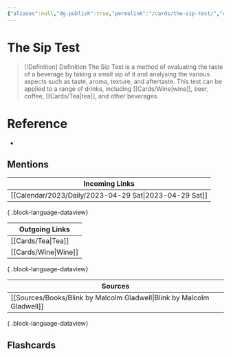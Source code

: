 ```yaml
---
{"aliases":null,"dg-publish":true,"permalink":"/cards/the-sip-test/","dgPassFrontmatter":true}
---
```


# The Sip Test

> [!Definition] Definition
> The Sip Test is a method of evaluating the taste of a beverage by taking a small sip of it and analysing the various aspects such as taste, aroma, texture, and aftertaste. This test can be applied to a range of drinks, including [[Cards/Wine\|wine]], beer, coffee, [[Cards/Tea\|tea]], and other beverages.

# Reference

- 

## Mentions

| Incoming Links                                            |
| --------------------------------------------------------- |
| [[Calendar/2023/Daily/2023-04-29 Sat\|2023-04-29 Sat]] |

{ .block-language-dataview}

| Outgoing Links          |
| ----------------------- |
| [[Cards/Tea\|Tea]]   |
| [[Cards/Wine\|Wine]] |

{ .block-language-dataview}

| Sources                                                                   |
| ------------------------------------------------------------------------- |
| [[Sources/Books/Blink by Malcolm Gladwell\|Blink by Malcolm Gladwell]] |

{ .block-language-dataview}

## Flashcards